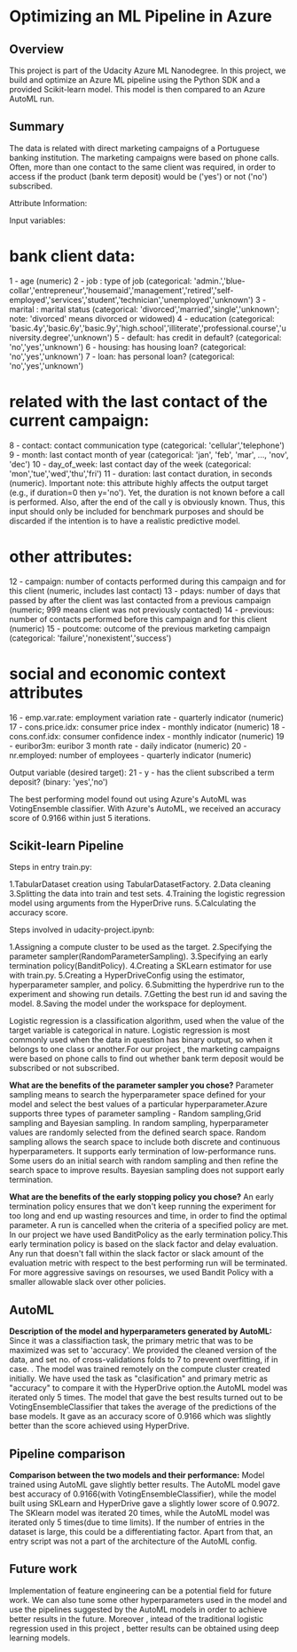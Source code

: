 # Optimizing an ML Pipeline in Azure

## Overview
This project is part of the Udacity Azure ML Nanodegree.
In this project, we build and optimize an Azure ML pipeline using the Python SDK and a provided Scikit-learn model.
This model is then compared to an Azure AutoML run.

## Summary
The data is related with direct marketing campaigns of a Portuguese banking institution. The marketing campaigns were based on phone calls. Often, more than one contact to the same client was required, in order to access if the product (bank term deposit) would be ('yes') or not ('no') subscribed.

Attribute Information:

Input variables:
# bank client data:
1 - age (numeric)
2 - job : type of job (categorical: 'admin.','blue-collar','entrepreneur','housemaid','management','retired','self-employed','services','student','technician','unemployed','unknown')
3 - marital : marital status (categorical: 'divorced','married','single','unknown'; note: 'divorced' means divorced or widowed)
4 - education (categorical: 'basic.4y','basic.6y','basic.9y','high.school','illiterate','professional.course','university.degree','unknown')
5 - default: has credit in default? (categorical: 'no','yes','unknown')
6 - housing: has housing loan? (categorical: 'no','yes','unknown')
7 - loan: has personal loan? (categorical: 'no','yes','unknown')
# related with the last contact of the current campaign:
8 - contact: contact communication type (categorical: 'cellular','telephone')
9 - month: last contact month of year (categorical: 'jan', 'feb', 'mar', ..., 'nov', 'dec')
10 - day_of_week: last contact day of the week (categorical: 'mon','tue','wed','thu','fri')
11 - duration: last contact duration, in seconds (numeric). Important note: this attribute highly affects the output target (e.g., if duration=0 then y='no'). Yet, the duration is not known before a call is performed. Also, after the end of the call y is obviously known. Thus, this input should only be included for benchmark purposes and should be discarded if the intention is to have a realistic predictive model.
# other attributes:
12 - campaign: number of contacts performed during this campaign and for this client (numeric, includes last contact)
13 - pdays: number of days that passed by after the client was last contacted from a previous campaign (numeric; 999 means client was not previously contacted)
14 - previous: number of contacts performed before this campaign and for this client (numeric)
15 - poutcome: outcome of the previous marketing campaign (categorical: 'failure','nonexistent','success')
# social and economic context attributes
16 - emp.var.rate: employment variation rate - quarterly indicator (numeric)
17 - cons.price.idx: consumer price index - monthly indicator (numeric)
18 - cons.conf.idx: consumer confidence index - monthly indicator (numeric)
19 - euribor3m: euribor 3 month rate - daily indicator (numeric)
20 - nr.employed: number of employees - quarterly indicator (numeric)

Output variable (desired target):
21 - y - has the client subscribed a term deposit? (binary: 'yes','no')

The best performing model found out using Azure's AutoML was VotingEnsemble classifier. With Azure's AutoML, we received an accuracy score of 0.9166 within just 5 iterations.

## Scikit-learn Pipeline
Steps in entry train.py:

1.TabularDataset creation using TabularDatasetFactory.
2.Data cleaning 
3.Splitting the data into train and test sets.
4.Training the logistic regression model using arguments from the HyperDrive runs.
5.Calculating the accuracy score.

Steps involved in udacity-project.ipynb:

1.Assigning a compute cluster to be used as the target.
2.Specifying the parameter sampler(RandomParameterSampling).
3.Specifying an early termination policy(BanditPolicy).
4.Creating a SKLearn estimator for use with train.py.
5.Creating a HyperDriveConfig using the estimator, hyperparameter sampler, and policy.
6.Submitting the hyperdrive run to the experiment and showing run details.
7.Getting the best run id and saving the model.
8.Saving the model under the workspace for deployment.

Logistic regression is a classification algorithm, used when the value of the target variable is categorical in nature. Logistic regression is most commonly used when the data in question has binary output, so when it belongs to one class or another.For our project , the marketing campaigns were based on phone calls to find out whether bank term deposit would be subscribed or not subscribed.

**What are the benefits of the parameter sampler you chose?**
Parameter sampling means to search the hyperparameter space defined for your model and select the best values of a particular hyperparameter.Azure supports three types of parameter sampling - Random sampling,Grid sampling and Bayesian sampling. In random sampling, hyperparameter values are randomly selected from the defined search space. Random sampling allows the search space to include both discrete and continuous hyperparameters. It supports early termination of low-performance runs. Some users do an initial search with random sampling and then refine the search space to improve results. Bayesian sampling does not support early termination.

**What are the benefits of the early stopping policy you chose?**
An early termination policy ensures that we don't keep running the experiment for too long and end up wasting resources and time, in order to find the optimal parameter. A run is cancelled when the criteria of a specified policy are met. In our project we have used BanditPolicy as the early termination policy.This early termination policy is based on the slack factor and delay evaluation. Any run that doesn't fall within the slack factor or slack amount of the evaluation metric with respect to the best performing run will be terminated. For more aggressive savings on resourses, we used Bandit Policy with a smaller allowable slack over other policies.

## AutoML
**Description of the model and hyperparameters generated by AutoML:**
Since it was a classifiaction task, the primary metric that was to be maximized was set to 'accuracy'. We provided the cleaned version of the data, and set no. of cross-validations folds to 7 to prevent overfitting, if in case. . The model was trained remotely on the compute cluster created initially. We have used the task as "clasification" and primary metric as "accuracy" to compare it with the HyperDrive option.the AutoML model was iterated only 5 times. The model that gave the best results turned out to be VotingEnsembleClassifier that takes the average of the predictions of the base models. It gave as an accuracy score of 0.9166 which was slightly better than the score achieved using HyperDrive. 

## Pipeline comparison
**Comparison between the two models and their performance:**
Model trained using AutoML gave slightly better results. The AutoML model gave best accuracy of 0.9166(with VotingEnsembleClassifier), while the model built using SKLearn and HyperDrive gave a slightly lower score of 0.9072. The SKlearn model was iterated 20 times, while the AutoML model was iterated only 5 times(due to time limits). If the number of entries in the dataset is large, this could be a differentiating factor. Apart from that, an entry script was not a part of the architecture of the AutoML config.

## Future work
Implementation of feature engineering can be a potential field for future work. We can also tune some other hyperparameters used in the model and use the pipelines suggested by the AutoML models in order to achieve better results in the future. Moreover , intead of the traditional logistic regression used in this project , better results can be obtained using deep learning models.
